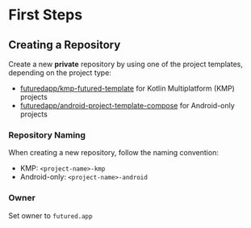 # First Steps

## Creating a Repository
Create a new **private** repository by using one of the project templates, depending on the project type:

- [futuredapp/kmp-futured-template](https://github.com/futuredapp/kmp-futured-template) for Kotlin Multiplatform (KMP) projects
- [futuredapp/android-project-template-compose](https://github.com/futuredapp/android-project-template-compose) for Android-only projects

### Repository Naming
When creating a new repository, follow the naming convention:

- KMP: `<project-name>-kmp`
- Android-only: `<project-name>-android`

### Owner
Set owner to `futured.app`
